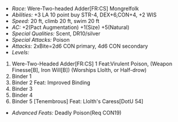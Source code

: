 - *Race:* Were-Two-headed Adder[FR:CS] Mongrelfolk
- *Abilities:* +3 LA 10 point buy STR-4, DEX+6,CON+4, +2 WIS
- *Speed:* 20 ft, climb 20 ft, swim 20 ft
- *AC:* +2(Pact Augmentation) +1(Size) +5(Natural)
- *Special Qualities:* Scent, DR10/silver
- *Special Attacks:* Poison
- *Attacks:* 2xBite=2d6 CON primary, 4d6 CON secondary 
- *Levels:*
 1. Were-Two-Headed Adder[FR:CS] 1 Feat:Virulent Poison, (Weapon Finesse[B], Iron Will[B]) (Worships Llolth, or Half-drow)
 2. Binder 1
 3. Binder 2 Feat: Improved Binding
 4. Binder 3
 5. Binder 4
 6. Binder 5 [Tenembrous] Feat: Llolth's Caress[DotU 54] 

- *Advanced Feats:* Deadly Poison(Req CON19)
